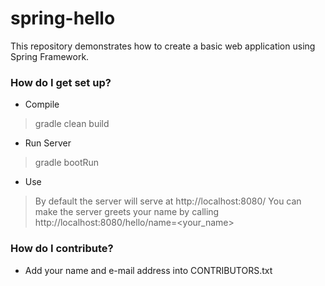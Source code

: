 # spring-hello #

This repository demonstrates how to create a basic web application using Spring Framework.

### How do I get set up? ###

* Compile
> gradle clean build

* Run Server
> gradle bootRun

* Use  
> By default the server will serve at http://localhost:8080/
> You can make the server greets your name by calling http://localhost:8080/hello/name=<your_name>


### How do I contribute? ###

* Add your name and e-mail address into CONTRIBUTORS.txt

